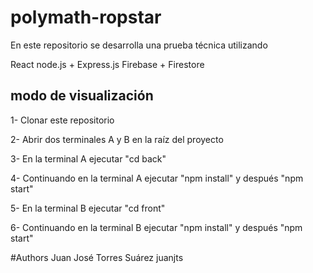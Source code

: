 # polymath-ropstar

En este repositorio se desarrolla una prueba técnica utilizando

React
node.js + Express.js
Firebase + Firestore

## modo de visualización

1- Clonar este repositorio

2- Abrir dos terminales A y B en la raíz del proyecto

3- En la terminal A ejecutar "cd back"

4- Continuando en la terminal A ejecutar "npm install" y después "npm start"

5- En la terminal B ejecutar "cd front"

6- Continuando en la terminal B ejecutar "npm install" y después "npm start"

#Authors
Juan José Torres Suárez juanjts
